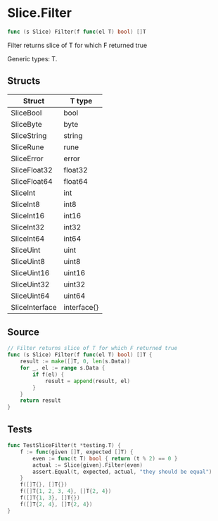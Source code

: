 # Slice.Filter

```go
func (s Slice) Filter(f func(el T) bool) []T
```

Filter returns slice of T for which F returned true

Generic types: T.

## Structs

| Struct | T type |
| ------ | ------ |
| SliceBool | bool |
| SliceByte | byte |
| SliceString | string |
| SliceRune | rune |
| SliceError | error |
| SliceFloat32 | float32 |
| SliceFloat64 | float64 |
| SliceInt | int |
| SliceInt8 | int8 |
| SliceInt16 | int16 |
| SliceInt32 | int32 |
| SliceInt64 | int64 |
| SliceUint | uint |
| SliceUint8 | uint8 |
| SliceUint16 | uint16 |
| SliceUint32 | uint32 |
| SliceUint64 | uint64 |
| SliceInterface | interface{} |

## Source

```go
// Filter returns slice of T for which F returned true
func (s Slice) Filter(f func(el T) bool) []T {
	result := make([]T, 0, len(s.Data))
	for _, el := range s.Data {
		if f(el) {
			result = append(result, el)
		}
	}
	return result
}
```

## Tests

```go
func TestSliceFilter(t *testing.T) {
	f := func(given []T, expected []T) {
		even := func(t T) bool { return (t % 2) == 0 }
		actual := Slice{given}.Filter(even)
		assert.Equal(t, expected, actual, "they should be equal")
	}
	f([]T{}, []T{})
	f([]T{1, 2, 3, 4}, []T{2, 4})
	f([]T{1, 3}, []T{})
	f([]T{2, 4}, []T{2, 4})
}
```